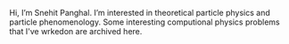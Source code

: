 Hi, I’m Snehit Panghal.
I’m interested in theoretical particle physics and particle phenomenology.
Some interesting computional physics problems that I've wrkedon are archived here.

<!---
Snehit202/Snehit202 is a ✨ special ✨ repository because its `README.md` (this file) appears on your GitHub profile.
You can click the Preview link to take a look at your changes.
--->
